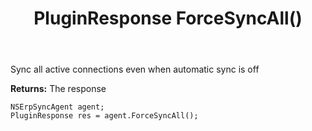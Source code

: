 ﻿---
uid: crmscript_ref_NSErpSyncAgent_ForceSyncAll
title: PluginResponse ForceSyncAll()
intellisense: NSErpSyncAgent.ForceSyncAll
keywords: NSErpSyncAgent, ForceSyncAll
so.topic: reference
---

Sync all active connections even when automatic sync is off


**Returns:** The response

```crmscript
NSErpSyncAgent agent;
PluginResponse res = agent.ForceSyncAll();
```

